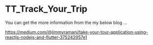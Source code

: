 # TT_Track_Your_Trip

You can get the more information from the my below blog ...

https://medium.com/@jimmyramani/take-your-tour-application-using-reactjs-nodejs-and-flutter-375242957e1
